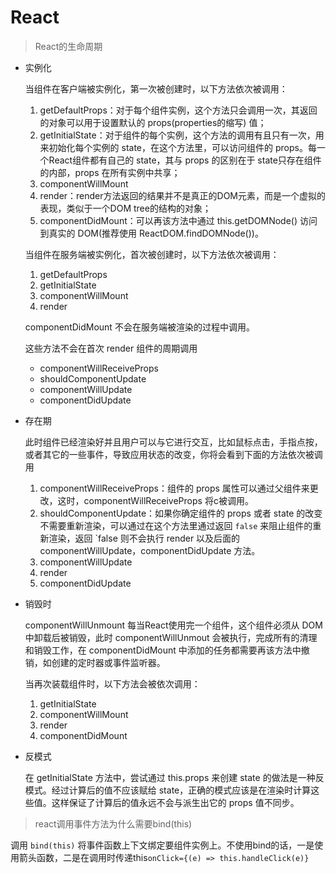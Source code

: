 # React

>  React的生命周期

- 实例化

  当组件在客户端被实例化，第一次被创建时，以下方法依次被调用：

  1. getDefaultProps：对于每个组件实例，这个方法只会调用一次，其返回的对象可以用于设置默认的 props(properties的缩写) 值；
  2. getInitialState：对于组件的每个实例，这个方法的调用有且只有一次，用来初始化每个实例的 state，在这个方法里，可以访问组件的 props。每一个React组件都有自己的 state，其与 props 的区别在于 state只存在组件的内部，props 在所有实例中共享；
  3. componentWillMount
  4. render：render方法返回的结果并不是真正的DOM元素，而是一个虚拟的表现，类似于一个DOM tree的结构的对象；
  5. componentDidMount：可以再该方法中通过 this.getDOMNode() 访问到真实的 DOM(推荐使用 ReactDOM.findDOMNode())。

  当组件在服务端被实例化，首次被创建时，以下方法依次被调用：

  1. getDefaultProps
  2. getInitialState
  3. componentWillMount
  4. render

  componentDidMount 不会在服务端被渲染的过程中调用。

  这些方法不会在首次 render 组件的周期调用

  - componentWillReceiveProps
  - shouldComponentUpdate
  - componentWillUpdate
  - componentDidUpdate

- 存在期

  此时组件已经渲染好并且用户可以与它进行交互，比如鼠标点击，手指点按，或者其它的一些事件，导致应用状态的改变，你将会看到下面的方法依次被调用

  1. componentWillReceiveProps：组件的 props 属性可以通过父组件来更改，这时，componentWillReceiveProps 将c被调用。
  2. shouldComponentUpdate：如果你确定组件的 props 或者 state 的改变不需要重新渲染，可以通过在这个方法里通过返回 `false` 来阻止组件的重新渲染，返回 `false 则不会执行 render 以及后面的 componentWillUpdate，componentDidUpdate 方法。
  3. componentWillUpdate
  4. render
  5. componentDidUpdate

- 销毁时

  componentWillUnmount
  每当React使用完一个组件，这个组件必须从 DOM 中卸载后被销毁，此时 componentWillUnmout 会被执行，完成所有的清理和销毁工作，在 componentDidMount 中添加的任务都需要再该方法中撤销，如创建的定时器或事件监听器。

  当再次装载组件时，以下方法会被依次调用：

  1. getInitialState
  2. componentWillMount
  3. render
  4. componentDidMount

- 反模式

  在 getInitialState 方法中，尝试通过 this.props 来创建 state 的做法是一种反模式。经过计算后的值不应该赋给 state，正确的模式应该是在渲染时计算这些值。这样保证了计算后的值永远不会与派生出它的 props 值不同步。

> react调用事件方法为什么需要bind(this)

调用 `bind(this)` 将事件函数上下文绑定要组件实例上。不使用bind的话，一是使用箭头函数，二是在调用时传递this`onClick={(e) => this.handleClick(e)}`